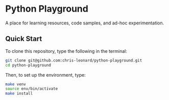 # Python Playground
A place for learning resources, code samples, and ad-hoc experimentation.

## Quick Start

To clone this repository, type the following in the terminal:

``` bash
git clone git@github.com:chris-leonard/python-playground.git
cd python-playground
```

Then, to set up the environment, type:

``` bash
make venv
source env/bin/activate
make install
```

